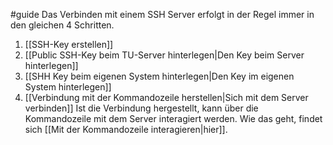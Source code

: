 #guide 
Das Verbinden mit einem SSH Server erfolgt in der Regel immer in den gleichen 4 Schritten.
1. [[SSH-Key erstellen]]
2. [[Public SSH-Key beim TU-Server hinterlegen|Den Key beim Server hinterlegen]]
3. [[SHH Key beim eigenen System hinterlegen|Den Key im eigenen System hinterlegen]]
4. [[Verbindung mit der Kommandozeile herstellen|Sich mit dem Server verbinden]]
Ist die Verbindung hergestellt, kann über die Kommandozeile mit dem Server interagiert werden. Wie das geht, findet sich [[Mit der Kommandozeile interagieren|hier]].